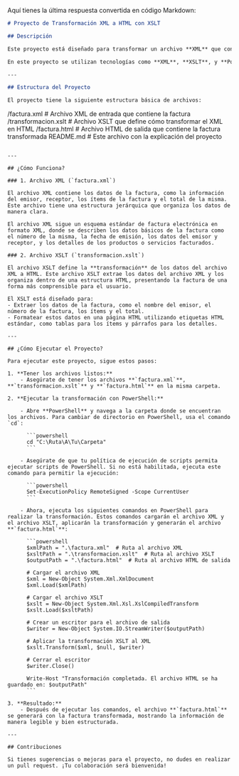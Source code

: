 Aquí tienes la última respuesta convertida en código Markdown:

```markdown
# Proyecto de Transformación XML a HTML con XSLT

## Descripción

Este proyecto está diseñado para transformar un archivo **XML** que contiene una factura electrónica en un archivo **HTML** que presenta los detalles de la factura en formato legible para el usuario. La transformación se realiza mediante un archivo **XSLT** que define cómo deben presentarse los datos del XML en el HTML. 

En este proyecto se utilizan tecnologías como **XML**, **XSLT**, y **PowerShell** para realizar la transformación de datos.

---

## Estructura del Proyecto

El proyecto tiene la siguiente estructura básica de archivos:

```
/factura.xml          # Archivo XML de entrada que contiene la factura
/transformacion.xslt  # Archivo XSLT que define cómo transformar el XML en HTML
/factura.html         # Archivo HTML de salida que contiene la factura transformada
README.md             # Este archivo con la explicación del proyecto
```

---

## ¿Cómo Funciona?

### 1. Archivo XML (`factura.xml`)

El archivo XML contiene los datos de la factura, como la información del emisor, receptor, los ítems de la factura y el total de la misma. Este archivo tiene una estructura jerárquica que organiza los datos de manera clara.

El archivo XML sigue un esquema estándar de factura electrónica en formato XML, donde se describen los datos básicos de la factura como el número de la misma, la fecha de emisión, los datos del emisor y receptor, y los detalles de los productos o servicios facturados.

### 2. Archivo XSLT (`transformacion.xslt`)

El archivo XSLT define la **transformación** de los datos del archivo XML a HTML. Este archivo XSLT extrae los datos del archivo XML y los organiza dentro de una estructura HTML, presentando la factura de una forma más comprensible para el usuario.

El XSLT está diseñado para:
- Extraer los datos de la factura, como el nombre del emisor, el número de la factura, los ítems y el total.
- Formatear estos datos en una página HTML utilizando etiquetas HTML estándar, como tablas para los ítems y párrafos para los detalles.

---

## ¿Cómo Ejecutar el Proyecto?

Para ejecutar este proyecto, sigue estos pasos:

1. **Tener los archivos listos:**
    - Asegúrate de tener los archivos **`factura.xml`**, **`transformacion.xslt`** y **`factura.html`** en la misma carpeta.

2. **Ejecutar la transformación con PowerShell:**

    - Abre **PowerShell** y navega a la carpeta donde se encuentran los archivos. Para cambiar de directorio en PowerShell, usa el comando `cd`:
    
      ```powershell
      cd "C:\Ruta\A\Tu\Carpeta"
      ```
      
    - Asegúrate de que tu política de ejecución de scripts permita ejecutar scripts de PowerShell. Si no está habilitada, ejecuta este comando para permitir la ejecución:
    
      ```powershell
      Set-ExecutionPolicy RemoteSigned -Scope CurrentUser
      ```
      
    - Ahora, ejecuta los siguientes comandos en PowerShell para realizar la transformación. Estos comandos cargarán el archivo XML y el archivo XSLT, aplicarán la transformación y generarán el archivo **`factura.html`**:

      ```powershell
      $xmlPath = ".\factura.xml"  # Ruta al archivo XML
      $xsltPath = ".\transformacion.xslt"  # Ruta al archivo XSLT
      $outputPath = ".\factura.html"  # Ruta al archivo HTML de salida

      # Cargar el archivo XML
      $xml = New-Object System.Xml.XmlDocument
      $xml.Load($xmlPath)

      # Cargar el archivo XSLT
      $xslt = New-Object System.Xml.Xsl.XslCompiledTransform
      $xslt.Load($xsltPath)

      # Crear un escritor para el archivo de salida
      $writer = New-Object System.IO.StreamWriter($outputPath)

      # Aplicar la transformación XSLT al XML
      $xslt.Transform($xml, $null, $writer)

      # Cerrar el escritor
      $writer.Close()

      Write-Host "Transformación completada. El archivo HTML se ha guardado en: $outputPath"
      ```

3. **Resultado:**
    - Después de ejecutar los comandos, el archivo **`factura.html`** se generará con la factura transformada, mostrando la información de manera legible y bien estructurada.

---

## Contribuciones

Si tienes sugerencias o mejoras para el proyecto, no dudes en realizar un pull request. ¡Tu colaboración será bienvenida!
```